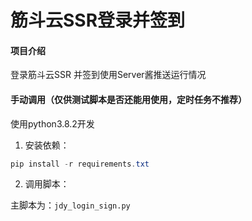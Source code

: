 # 筋斗云SSR登录并签到

#### 项目介绍

登录筋斗云SSR 并签到使用Server酱推送运行情况

#### 手动调用（仅供测试脚本是否还能用使用，定时任务不推荐）

使用python3.8.2开发

1. 安装依赖：

```powershell
pip install -r requirements.txt
```

2. 调用脚本：

主脚本为：`jdy_login_sign.py`
